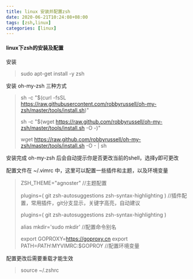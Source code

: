 ```yaml
---
title: linux 安装并配置zsh
date: 2020-06-21T10:24:08+08:00
tags: [zsh,linux]
categories: [linux]
---
```




#### linux下zsh的安装及配置

安装

>
>
>sudo apt-get install -y zsh

安装 oh-my-zsh 三种方式

>
>
>sh -c "$(curl -fsSL https://raw.githubusercontent.com/robbyrussell/oh-my-zsh/master/tools/install.sh)"
>
>sh -c "$(wget https://raw.github.com/robbyrussell/oh-my-zsh/master/tools/install.sh -O -)"
>
>wget https://raw.github.com/robbyrussell/oh-my-zsh/master/tools/install.sh -O - | sh
>

安装完成 oh-my-zsh 后会自动提示你是否更改当前的shell，选择y即可更改

配置文件在 ~/.vimrc 中，这里可以配置一些插件和主题，以及环境变量



>ZSH_THEME="agnoster"  	//主题配置
>
>plugins=(
>	git
>	zsh-autosuggestions
>	zsh-syntax-highlighting
>)	 //插件配置，常用插件，git分支显示，关键字高亮，自动建议
>
>plugins=(
>	git
>	zsh-autosuggestions
>	zsh-syntax-highlighting
>)
>
>alias mkdir='sudo mkdir' 	//配置命令别名
>
>export GOPROXY=https://goproxy.cn
> export PATH=$PATH:$MYVIMRC:$GOPROY 	//配置环境变量
> 
>

配置更改后需要重载才能生效

> source ~/.zshrc

